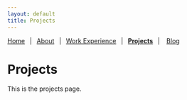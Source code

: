 ```yaml
---
layout: default
title: Projects
---
```


[Home](./index)&ensp;
|&ensp;
[About](./about)&ensp;
|&ensp;
[Work Experience](./work-experience)&ensp;
|&ensp;
[**Projects**](./projects)&ensp;
| &ensp;
[Blog](./blog.html)

# Projects
This is the projects page.
